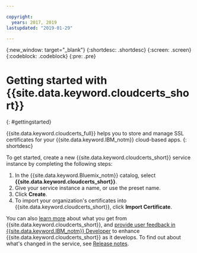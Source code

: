 ```yaml
---

copyright:
  years: 2017, 2019
lastupdated: "2019-01-29"

---
```

{:new_window: target="_blank"}
{:shortdesc: .shortdesc}
{:screen: .screen}
{:codeblock: .codeblock}
{:pre: .pre}

# Getting started with {{site.data.keyword.cloudcerts_short}}
{: #gettingstarted}

{{site.data.keyword.cloudcerts_full}} helps you to store and manage SSL certificates for your {{site.data.keyword.IBM_notm}} cloud-based apps.
{: shortdesc}

To get started, create a new {{site.data.keyword.cloudcerts_short}} service instance by completing the following steps:

1. In the {{site.data.keyword.Bluemix_notm}} catalog, select **{{site.data.keyword.cloudcerts_short}}**.
2. Give your service instance a name, or use the preset name.
3. Click **Create**.
4. To import your organization's certificates into {{site.data.keyword.cloudcerts_short}}, click **Import Certificate**.  

You can also [learn more](/docs/services/certificate-manager/about.html) about what you get from {{site.data.keyword.cloudcerts_short}}, and [provide user feedback in {{site.data.keyword.IBM_notm}} Developer](troubleshooting.html#getting-help-and-support) to enhance {{site.data.keyword.cloudcerts_short}} as it develops. To find out about what's changed in the service, see [Release notes](/docs/services/certificate-manager/release-notes.html).
